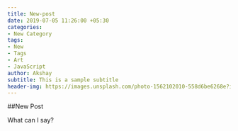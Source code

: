```yaml
---
title: New-post
date: 2019-07-05 11:26:00 +05:30
categories:
- New Category
tags:
- New
- Tags
- Art
- JavaScript
author: Akshay
subtitle: This is a sample subtitle
header-img: https://images.unsplash.com/photo-1562102010-558d6be6268e?ixlib=rb-1.2.1&ixid=eyJhcHBfaWQiOjEyMDd9&auto=format&fit=crop&w=500&q=60
---
```


##New Post

What can I say?